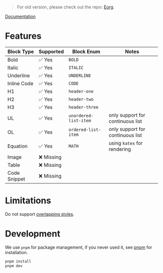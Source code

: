 > For old version, please check out the repo: [Eorg](https://github.com/zhyd1997/Eorg).

[Documentation](https://github.com/SoftMaple/docs)

# Features

| Block Type   | Supported | Block Enum            | Notes                            |
|--------------|-----------|-----------------------|----------------------------------|
| Bold         | ✅ Yes     | `BOLD`                |                                  |
| Italic       | ✅ Yes     | `ITALIC`              |                                  |
| Underline    | ✅ Yes     | `UNDERLINE`           |                                  |
| Inline Code  | ✅ Yes     | `CODE`                |                                  |
| H1           | ✅ Yes     | `header-one`          |                                  |
| H2           | ✅ Yes     | `header-two`          |                                  |
| H3           | ✅ Yes     | `header-three`        |                                  |
| UL           | ✅ Yes     | `unordered-list-item` | only support for continuous list |
| OL           | ✅ Yes     | `ordered-list-item`   | only support for continuous list |
| Equation     | ✅ Yes     | `MATH`                | using `katex` for rendering      |
| Image        | ❌ Missing |                       |                                  |
| Table        | ❌ Missing |                       |                                  |
| Code Snippet | ❌ Missing |                       |                                  |

# Limitations

Do not support [overlapping styles](https://draftjs.org/docs/advanced-topics-inline-styles/#overlapping-styles).

# Development

We use `pnpm` for package management, if you never used it, see [pnpm](https://pnpm.io/installation) for installation. 

```bash
pnpm install
pnpm dev
```
